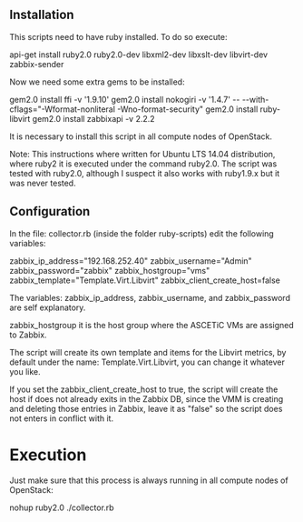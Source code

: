 ## Installation

This scripts need to have ruby installed. To do so execute:

  api-get install ruby2.0 ruby2.0-dev libxml2-dev libxslt-dev libvirt-dev zabbix-sender

Now we need some extra gems to be installed:

  gem2.0 install ffi -v '1.9.10'
  gem2.0 install nokogiri -v '1.4.7' -- --with-cflags=\"-Wformat-nonliteral -Wno-format-security\"
  gem2.0 install ruby-libvirt
  gem2.0 install zabbixapi -v 2.2.2

It is necessary to install this script in all compute nodes of OpenStack. 

Note: This instructions where written for Ubuntu LTS 14.04 distribution, where ruby2 it is executed under the command ruby2.0. The script was tested with ruby2.0, although I suspect it also works with ruby1.9.x but it was never tested.

## Configuration

In the file: collector.rb (inside the folder ruby-scripts) edit the following variables:

  zabbix_ip_address="192.168.252.40"
  zabbix_username="Admin"
  zabbix_password="zabbix"
  zabbix_hostgroup="vms"
  zabbix_template="Template.Virt.Libvirt"
  zabbix_client_create_host=false

The variables: zabbix_ip_address, zabbix_username, and zabbix_password are self explanatory. 

zabbix_hostgroup it is the host group where the ASCETiC VMs are assigned to Zabbix.

The script will create its own template and items for the Libvirt metrics, by default under the name: Template.Virt.Libvirt, you can change it whatever you like.

If you set the zabbix_client_create_host to true, the script will create the host if does not already exits in the Zabbix DB, since the VMM is creating and deleting those entries in Zabbix, leave it as "false" so the script does not enters in conflict with it. 

# Execution

Just make sure that this process is always running in all compute nodes of OpenStack:

   nohup ruby2.0 ./collector.rb


